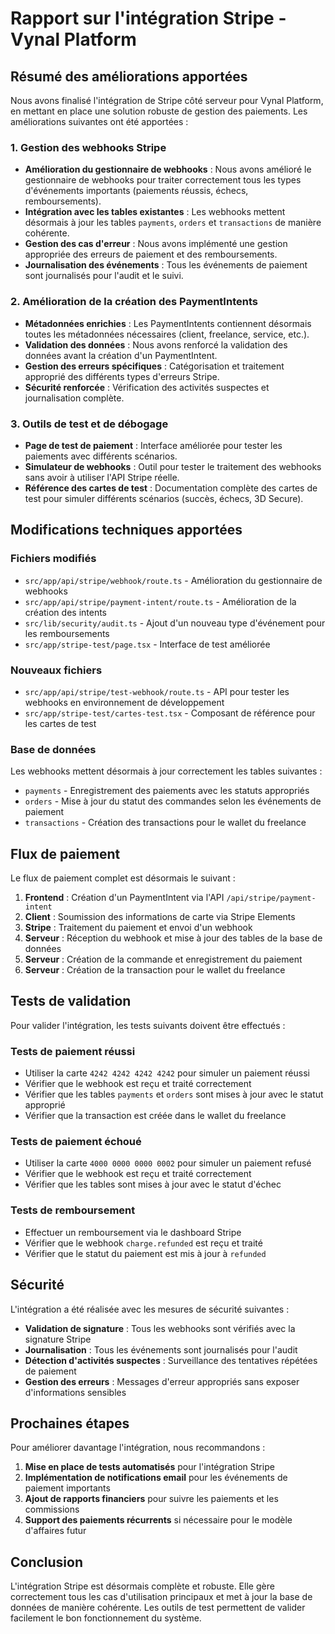 # Rapport sur l'intégration Stripe - Vynal Platform

## Résumé des améliorations apportées

Nous avons finalisé l'intégration de Stripe côté serveur pour Vynal Platform, en mettant en place une solution robuste de gestion des paiements. Les améliorations suivantes ont été apportées :

### 1. Gestion des webhooks Stripe

- **Amélioration du gestionnaire de webhooks** : Nous avons amélioré le gestionnaire de webhooks pour traiter correctement tous les types d'événements importants (paiements réussis, échecs, remboursements).
- **Intégration avec les tables existantes** : Les webhooks mettent désormais à jour les tables `payments`, `orders` et `transactions` de manière cohérente.
- **Gestion des cas d'erreur** : Nous avons implémenté une gestion appropriée des erreurs de paiement et des remboursements.
- **Journalisation des événements** : Tous les événements de paiement sont journalisés pour l'audit et le suivi.

### 2. Amélioration de la création des PaymentIntents

- **Métadonnées enrichies** : Les PaymentIntents contiennent désormais toutes les métadonnées nécessaires (client, freelance, service, etc.).
- **Validation des données** : Nous avons renforcé la validation des données avant la création d'un PaymentIntent.
- **Gestion des erreurs spécifiques** : Catégorisation et traitement approprié des différents types d'erreurs Stripe.
- **Sécurité renforcée** : Vérification des activités suspectes et journalisation complète.

### 3. Outils de test et de débogage

- **Page de test de paiement** : Interface améliorée pour tester les paiements avec différents scénarios.
- **Simulateur de webhooks** : Outil pour tester le traitement des webhooks sans avoir à utiliser l'API Stripe réelle.
- **Référence des cartes de test** : Documentation complète des cartes de test pour simuler différents scénarios (succès, échecs, 3D Secure).

## Modifications techniques apportées

### Fichiers modifiés

- `src/app/api/stripe/webhook/route.ts` - Amélioration du gestionnaire de webhooks
- `src/app/api/stripe/payment-intent/route.ts` - Amélioration de la création des intents
- `src/lib/security/audit.ts` - Ajout d'un nouveau type d'événement pour les remboursements
- `src/app/stripe-test/page.tsx` - Interface de test améliorée

### Nouveaux fichiers

- `src/app/api/stripe/test-webhook/route.ts` - API pour tester les webhooks en environnement de développement
- `src/app/stripe-test/cartes-test.tsx` - Composant de référence pour les cartes de test

### Base de données

Les webhooks mettent désormais à jour correctement les tables suivantes :

- `payments` - Enregistrement des paiements avec les statuts appropriés
- `orders` - Mise à jour du statut des commandes selon les événements de paiement
- `transactions` - Création des transactions pour le wallet du freelance

## Flux de paiement

Le flux de paiement complet est désormais le suivant :

1. **Frontend** : Création d'un PaymentIntent via l'API `/api/stripe/payment-intent`
2. **Client** : Soumission des informations de carte via Stripe Elements
3. **Stripe** : Traitement du paiement et envoi d'un webhook
4. **Serveur** : Réception du webhook et mise à jour des tables de la base de données
5. **Serveur** : Création de la commande et enregistrement du paiement
6. **Serveur** : Création de la transaction pour le wallet du freelance

## Tests de validation

Pour valider l'intégration, les tests suivants doivent être effectués :

### Tests de paiement réussi

- Utiliser la carte `4242 4242 4242 4242` pour simuler un paiement réussi
- Vérifier que le webhook est reçu et traité correctement
- Vérifier que les tables `payments` et `orders` sont mises à jour avec le statut approprié
- Vérifier que la transaction est créée dans le wallet du freelance

### Tests de paiement échoué

- Utiliser la carte `4000 0000 0000 0002` pour simuler un paiement refusé
- Vérifier que le webhook est reçu et traité correctement
- Vérifier que les tables sont mises à jour avec le statut d'échec

### Tests de remboursement

- Effectuer un remboursement via le dashboard Stripe
- Vérifier que le webhook `charge.refunded` est reçu et traité
- Vérifier que le statut du paiement est mis à jour à `refunded`

## Sécurité

L'intégration a été réalisée avec les mesures de sécurité suivantes :

- **Validation de signature** : Tous les webhooks sont vérifiés avec la signature Stripe
- **Journalisation** : Tous les événements sont journalisés pour l'audit
- **Détection d'activités suspectes** : Surveillance des tentatives répétées de paiement
- **Gestion des erreurs** : Messages d'erreur appropriés sans exposer d'informations sensibles

## Prochaines étapes

Pour améliorer davantage l'intégration, nous recommandons :

1. **Mise en place de tests automatisés** pour l'intégration Stripe
2. **Implémentation de notifications email** pour les événements de paiement importants
3. **Ajout de rapports financiers** pour suivre les paiements et les commissions
4. **Support des paiements récurrents** si nécessaire pour le modèle d'affaires futur

## Conclusion

L'intégration Stripe est désormais complète et robuste. Elle gère correctement tous les cas d'utilisation principaux et met à jour la base de données de manière cohérente. Les outils de test permettent de valider facilement le bon fonctionnement du système. 